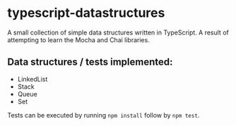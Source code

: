 # typescript-datastructures

A small collection of simple data structures written in TypeScript. A result of attempting to learn the Mocha and Chai libraries.

## Data structures / tests implemented:

- LinkedList
- Stack
- Queue
- Set

Tests can be executed by running `npm install` follow by `npm test`.
